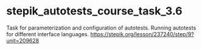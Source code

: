 # stepik_autotests_course_task_3.6
Task for parameterization and configuration of autotests. Running autotests for different interface languages.
https://stepik.org/lesson/237240/step/9?unit=209628